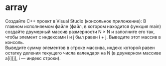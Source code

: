 # array
Создайте C++ проект в Visual Studio (консольное приложение):  В главном исполняемом файле (файл, в котором находится функция main) 
создайте двумерный массив размерности N × N и заполните его так, чтобы элемент с индексами i и j был равен i + j.  Выведите этот массив в консоль.  
Выведите сумму элементов в строке массива, индекс которой равен остатку деления текущего числа календаря на N (в двумерном массиве a[i][j], i — индекс строки).
